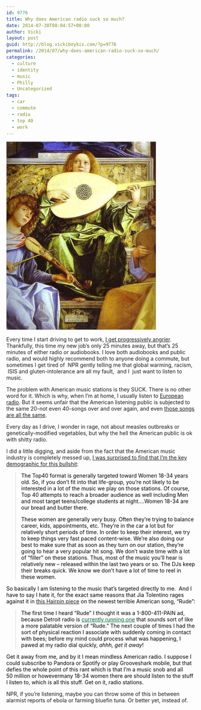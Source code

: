 ```yaml
---
id: 9776
title: Why does American radio suck so much?
date: 2014-07-30T08:04:57+00:00
author: Vicki
layout: post
guid: http://blog.vickiboykis.com/?p=9776
permalink: /2014/07/why-does-american-radio-suck-so-much/
categories:
  - culture
  - identity
  - music
  - Philly
  - Uncategorized
tags:
  - car
  - commute
  - radio
  - top 40
  - work
---
```

[<img class="aligncenter size-full wp-image-9781" src="https://raw.githubusercontent.com/veekaybee/wlb/gh-pages/assets/images/2014/07/the-san-giobbe-altarpiece-detail-of-music-making-angels-1480.jpgBlog.jpg" alt="the-san-giobbe-altarpiece-detail-of-music-making-angels-1480.jpg!Blog" width="399" height="500" />](https://raw.githubusercontent.com/veekaybee/wlb/gh-pages/assets/images/2014/07/the-san-giobbe-altarpiece-detail-of-music-making-angels-1480.jpgBlog.jpg)

Every time I start driving to get to work, <a href="http://blog.vickiboykis.com/2010/11/in-philadelphia-traffic-everyones-an-engineer/" target="_blank">I get progressively angrier</a>. Thankfully, this time my new job&#8217;s only 25 minutes away, but that&#8217;s 25 minutes of either radio or audiobooks. I love both audiobooks and public radio, and would highly recommend both to anyone doing a commute, but sometimes I get tired of  NPR gently telling me that global warming, racism,  ISIS and gluten-intolerance are all my fault,  and I  just want to listen to music.

The problem with American music stations is they SUCK. There is no other word for it. Which is why, when I&#8217;m at home, I usually listen to <a href="http://blog.vickiboykis.com/2011/12/this-post-is-kind-of-hipster-because-i-talk-about-old-school-radios-and-miss-them-but-i-also-love-my-ipad/" target="_blank">European radio</a>. But it seems unfair that the American listening public is subjected to the same 20-not even 40-songs over and over again, and even <a href="http://www.gizmag.com/pop-music-trends/23535/" target="_blank">those songs are all the same</a>.

Every day as I drive, I wonder in rage, not about measles outbreaks or genetically-modified vegetables, but why the hell the American public is ok with shitty radio.

I did a little digging, and aside from the fact that the American music industry is completely messed up, <a href="http://www.reddit.com/r/IAmA/comments/vqshb/iama_vp_of_programming_for_a_large_american_radio/" target="_blank">I was surprised to find that I&#8217;m the key demographic for this bullshit</a>:

> <p style="color: #000000;">
>   The Top40 format is generally targeted toward Women 18-34 years old. So, if you don&#8217;t fit into that life-group, you&#8217;re not likely to be interested in a lot of the music we play on those stations. Of course, Top 40 attempts to reach a broader audience as well including Men and most target teens/college students at night&#8230;.Women 18-34 are our bread and butter there.
> </p>
> 
> <p style="color: #000000;">
>   These women are generally very busy. Often they&#8217;re trying to balance career, kids, appointments, etc. They&#8217;re in the car a lot but for relatively short periods of time. In order to keep their interest, we try to keep things very fast paced content-wise. We&#8217;re also doing our best to make sure that as soon as they turn on our station, they&#8217;re going to hear a very popular hit song. We don&#8217;t waste time with a lot of &#8220;filler&#8221; on these stations. Thus, most of the music you&#8217;ll hear is relatively new &#8211; released within the last two years or so. The DJs keep their breaks quick. We know we don&#8217;t have a lot of time to reel in these women.
> </p>

<p style="color: #000000; text-align: left;">
  So basically I am listening to the music that&#8217;s targeted directly to me.  And I have to say I hate it, for the exact same reasons that Jia Tolentino rages against it in <a href="http://thehairpin.com/2014/07/why-i-have-to-be-so-rude" target="_blank">this Hairpin piece</a> on the newest terrible American song, &#8220;Rude&#8221;:
</p>

> <p style="color: #000000; text-align: left;">
>   The first time I heard “Rude” I thought it was a 1-800-411-PAIN ad, because Detroit radio is <a style="color: #036237;" href="https://www.google.com/url?q=https%3A%2F%2Fsoundcloud.com%2F411-pain%2Fhappy-411pain&sa=D&sntz=1&usg=AFQjCNFzfZdxlXDxNkYDJub0JW5sc055QQ" target="_blank">currently running one</a> that sounds sort of like a more palatable version of “Rude.” The next couple of times I had the sort of physical reaction I associate with suddenly coming in contact with bees; before my mind could process what was happening, I pawed at my radio dial quickly, <em>ahhh, get it away</em>!
> </p>

<p style="color: #000000; text-align: left;">
  Get it away from me, and by it I mean mindless American radio. I suppose I could subscribe to Pandora or Spotify or play Grooveshark mobile, but that defies the whole point of this rant which is that I&#8217;m a music snob and all 50 million or howevermany 18-34 women there are should listen to the stuff I listen to, which is all this stuff. Get on it, radio stations.
</p>



NPR, if you&#8217;re listening, maybe you can throw some of this in between alarmist reports of ebola or farming bluefin tuna. Or better yet, instead of.